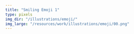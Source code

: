 ```yaml
---
title: "Smiling Emoji 1"
type: pixels
img_dir: "/illustrations/emoji/"
img_large: "/resources/work/illustrations/emoji/00.png"
---
```


